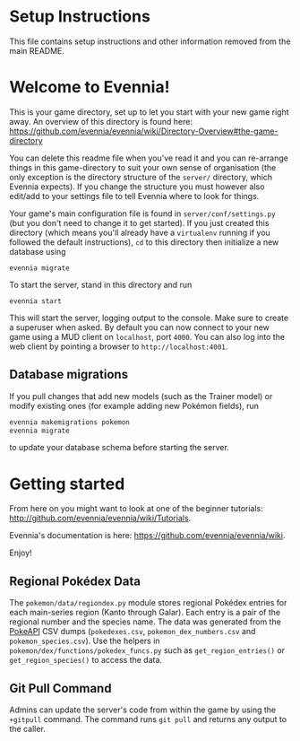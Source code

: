 # Setup Instructions

This file contains setup instructions and other information removed from the main README.

# Welcome to Evennia!

This is your game directory, set up to let you start with
your new game right away. An overview of this directory is found here:
https://github.com/evennia/evennia/wiki/Directory-Overview#the-game-directory

You can delete this readme file when you've read it and you can
re-arrange things in this game-directory to suit your own sense of
organisation (the only exception is the directory structure of the
`server/` directory, which Evennia expects). If you change the structure
you must however also edit/add to your settings file to tell Evennia
where to look for things.

Your game's main configuration file is found in
`server/conf/settings.py` (but you don't need to change it to get
started). If you just created this directory (which means you'll already
have a `virtualenv` running if you followed the default instructions),
`cd` to this directory then initialize a new database using

    evennia migrate

To start the server, stand in this directory and run

    evennia start

This will start the server, logging output to the console. Make
sure to create a superuser when asked. By default you can now connect
to your new game using a MUD client on `localhost`, port `4000`.  You can
also log into the web client by pointing a browser to
`http://localhost:4001`.

## Database migrations

If you pull changes that add new models (such as the Trainer model) or
modify existing ones (for example adding new Pokémon fields), run

```bash
evennia makemigrations pokemon
evennia migrate
```

to update your database schema before starting the server.

# Getting started

From here on you might want to look at one of the beginner tutorials:
http://github.com/evennia/evennia/wiki/Tutorials.

Evennia's documentation is here:
https://github.com/evennia/evennia/wiki.

Enjoy!

## Regional Pokédex Data

The `pokemon/data/regiondex.py` module stores regional Pokédex entries for
each main-series region (Kanto through Galar).  Each entry is a pair of the
regional number and the species name.  The data was generated from the
[PokeAPI](https://github.com/PokeAPI/pokeapi/) CSV dumps
(`pokedexes.csv`, `pokemon_dex_numbers.csv` and `pokemon_species.csv`).  Use the
helpers in `pokemon/dex/functions/pokedex_funcs.py` such as
`get_region_entries()` or `get_region_species()` to access the data.

## Git Pull Command

Admins can update the server's code from within the game by using the
`+gitpull` command. The command runs `git pull` and returns any output to
the caller.
